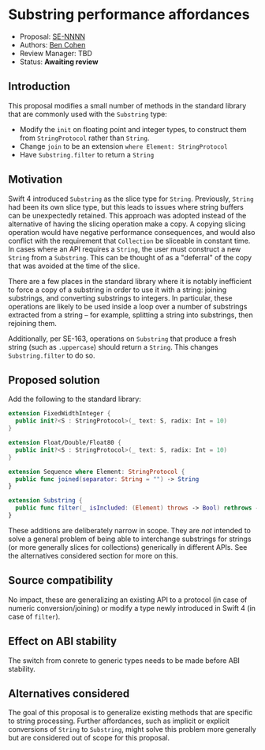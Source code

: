 # Substring performance affordances

* Proposal: [SE-NNNN](NNNN-substring-affordances.md)
* Authors: [Ben Cohen](https://github.com/airspeedswift)
* Review Manager: TBD
* Status: **Awaiting review**

## Introduction

This proposal modifies a small number of methods in the standard library that
are commonly used with the `Substring` type:

 - Modify the `init` on floating point and integer types, to construct them
   from `StringProtocol` rather than `String`. 
- Change `join` to be an extension `where Element: StringProtocol`
- Have `Substring.filter` to return a `String`

## Motivation

Swift 4 introduced `Substring` as the slice type for `String`. Previously,
`String` had been its own slice type, but this leads to issues where string
buffers can be unexpectedly retained. This approach was adopted instead of the
alternative of having the slicing operation make a copy. A copying slicing
operation would have negative performance consequences, and would also conflict
with the requirement that `Collection` be sliceable in constant time. In cases
where an API requires a `String`, the user must construct a new `String` from a
`Substring`. This can be thought of as a "deferral" of the copy that was
avoided at the time of the slice.

There are a few places in the standard library where it is notably inefficient
to force a copy of a substring in order to use it with a string: joining
substrings, and converting substrings to integers. In particular, these
operations are likely to be used inside a loop over a number of substrings
extracted from a string – for example, splitting a string into substrings,
then rejoining them.

Additionally, per SE-163, operations on `Substring` that produce a fresh string
(such as `.uppercase`) should return a `String`. This changes
`Substring.filter` to do so.

## Proposed solution

Add the following to the standard library:

```swift
extension FixedWidthInteger {
  public init?<S : StringProtocol>(_ text: S, radix: Int = 10)
}

extension Float/Double/Float80 {
  public init?<S : StringProtocol>(_ text: S, radix: Int = 10)
}

extension Sequence where Element: StringProtocol {
  public func joined(separator: String = "") -> String
}

extension Substring {
  public func filter(_ isIncluded: (Element) throws -> Bool) rethrows -> String
}
```

These additions are deliberately narrow in scope. They are _not_ intended to
solve a general problem of being able to interchange substrings for strings (or
more generally slices for collections) generically in different APIs. See the
alternatives considered section for more on this.

## Source compatibility

No impact, these are generalizing an existing API to a protocol (in case of numeric conversion/joining) or modify a type newly introduced in Swift 4 (in
case of `filter`).

## Effect on ABI stability

The switch from conrete to generic types needs to be made before ABI stability.

## Alternatives considered

The goal of this proposal is to generalize existing methods that are specific
to string processing. Further affordances, such as implicit or explicit
conversions of `String` to `Substring`, might solve this problem more generally
but are considered out of scope for this proposal.
